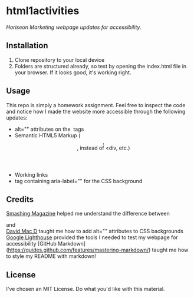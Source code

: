 # html1activities
*Horiseon Marketing webpage updates for accessibility.*

## Installation
1. Clone repository to your local device
2. Folders are structured already, so test by opening the index.html file in your browser. If it looks good, it's working right.

## Usage
This repo is simply a homework assignment. Feel free to inspect the code and notice how I made the website more accessible through the following updates:
* alt="" attributes on the <img> tags
* Semantic HTML5 Markup (<header>, <footer>, instead of <div, etc.)
* Working <a> links
* <span> tag containing aria-label="" for the CSS background
  
## Credits
[Smashing Magazine](https://www.smashingmagazine.com/2020/01/html5-article-section/) helped me understand the difference between <section> and <article>
[David Mac D](http://www.davidmacd.com/blog/alternate-text-for-css-background-images.html) taught me how to add alt="" attributes to CSS backgrounds
[Google Lighthouse](https://developers.google.com/web/tools/lighthouse#devtools) provided the tools I needed to test my webpage for accessibility
[GitHub Markdown] (https://guides.github.com/features/mastering-markdown/) taught me how to style my README with markdown!
  
## License
I've chosen an MIT License. Do what you'd like with this material.
